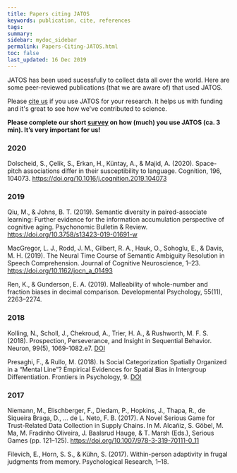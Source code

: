 ```yaml
---
title: Papers citing JATOS
keywords: publication, cite, references
tags: 
summary:
sidebar: mydoc_sidebar
permalink: Papers-Citing-JATOS.html
toc: false
last_updated: 16 Dec 2019
---
```


JATOS has been used sucessfully to collect data all over the world. Here are some peer-reviewed publications (that we are aware of) that used JATOS. 

Please [cite us](http://journals.plos.org/plosone/article?id=10.1371/journal.pone.0130834) if you use JATOS for your research. It helps us with funding and it's great to see how we've contributed to science. 

**Please complete our short [survey](https://forms.gle/Jtjw4LxpyWVFEtG17) on how (much) you use JATOS (ca. 3 min). It’s very important for us!**

### 2020

Dolscheid, S., Çelik, S., Erkan, H., Küntay, A., & Majid, A. (2020). Space-pitch associations differ in their susceptibility to language. Cognition, 196, 104073. https://doi.org/10.1016/j.cognition.2019.104073

### 2019

Qiu, M., & Johns, B. T. (2019). Semantic diversity in paired-associate learning: Further evidence for the information accumulation perspective of cognitive aging. Psychonomic Bulletin & Review. https://doi.org/10.3758/s13423-019-01691-w

MacGregor, L. J., Rodd, J. M., Gilbert, R. A., Hauk, O., Sohoglu, E., & Davis, M. H. (2019). The Neural Time Course of Semantic Ambiguity Resolution in Speech Comprehension. Journal of Cognitive Neuroscience, 1–23. https://doi.org/10.1162/jocn_a_01493

Ren, K., & Gunderson, E. A. (2019). Malleability of whole-number and fraction biases in decimal comparison. Developmental Psychology, 55(11), 2263–2274.

### 2018

Kolling, N., Scholl, J., Chekroud, A., Trier, H. A., & Rushworth, M. F. S. (2018). Prospection, Perseverance, and Insight in Sequential Behavior. Neuron, 99(5), 1069-1082.e7. [DOI](https://doi.org/10.1016/j.neuron.2018.08.018)

Presaghi, F., & Rullo, M. (2018). Is Social Categorization Spatially Organized in a “Mental Line”? Empirical Evidences for Spatial Bias in Intergroup Differentiation. Frontiers in Psychology, 9. [DOI](https://doi.org/10.3389/fpsyg.2018.00152)

### 2017 

Niemann, M., Elischberger, F., Diedam, P., Hopkins, J., Thapa, R., de Siqueira Braga, D., … de L. Neto, F. B. (2017). A Novel Serious Game for Trust-Related Data Collection in Supply Chains. In M. Alcañiz, S. Göbel, M. Ma, M. Fradinho Oliveira, J. Baalsrud Hauge, & T. Marsh (Eds.), Serious Games (pp. 121–125). https://doi.org/10.1007/978-3-319-70111-0_11

Filevich, E., Horn, S. S., & Kühn, S. (2017). Within-person adaptivity in frugal judgments from memory. Psychological Research, 1–18.

